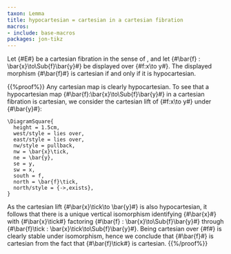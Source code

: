 ```yaml
---
taxon: Lemma
title: hypocartesian = cartesian in a cartesian fibration
macros:
- include: base-macros
packages: jon-tikz
---
```


Let {#E#} be a cartesian fibration in the sense of [](frct-0002), and let
{#\bar{f} : \bar{x}\to\Sub{f}\bar{y}#} be displayed over {#f:x\to y#}. The
displayed morphism {#\bar{f}#} is cartesian if and only if it is hypocartesian.

{{%proof%}}
Any cartesian map is clearly hypocartesian. To see that a hypocartesian map
{#\bar{f}:\bar{x}\to\Sub{f}\bar{y}#} in a cartesian fibration is cartesian, we
consider the cartesian lift of {#f:x\to y#} under {#\bar{y}#}:
```render-latex
\DiagramSquare{
  height = 1.5cm,
  west/style = lies over,
  east/style = lies over,
  nw/style = pullback,
  nw = \bar{x}\tick,
  ne = \bar{y},
  se = y,
  sw = x,
  south = f,
  north = \bar{f}\tick,
  north/style = {->,exists},
}
```

As the cartesian lift {#\bar{x}\tick\to \bar{y}#} is also hypocartesian, it
follows that there is a unique vertical isomorphism identifying {#\bar{x}#} with
{#\bar{x}\tick#} factoring {#\bar{f} : \bar{x}\to\Sub{f}\bar{y}#} through
{#\bar{f}\tick : \bar{x}\tick\to\Sub{f}\bar{y}#}. Being cartesian over {#f#} is clearly
stable under isomorphism, hence we conclude that {#\bar{f}#} is cartesian from
the fact that {#\bar{f}\tick#} is cartesian.
{{%/proof%}}
